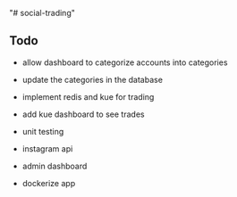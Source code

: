 "# social-trading"

## Todo
- allow dashboard to categorize accounts into categories
 - update the categories in the database
- implement redis and kue for trading
- add kue dashboard to see trades


- unit testing
- instagram api
- admin dashboard
- dockerize app

